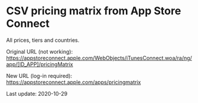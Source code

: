# CSV pricing matrix from App Store Connect

All prices, tiers and countries. 

Original URL (not working):<br>
https://appstoreconnect.apple.com/WebObjects/iTunesConnect.woa/ra/ng/app/[ID_APP]/pricingMatrix

New URL (log-in required):<br>
https://appstoreconnect.apple.com/apps/pricingmatrix

Last update: 2020-10-29

